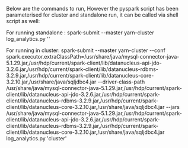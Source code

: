 Below are the commands to run, However the pyspark script has been parameterised for cluster and standalone run, it can be called via shell script as well:

For running standalone :
spark-submit --master yarn-cluster log_analytics.py ''

For running in cluster:
spark-submit --master yarn-cluster --conf spark.executor.extraClassPath=/usr/share/java/mysql-connector-java-5.1.29.jar,/usr/hdp/current/spark-client/lib/datanucleus-api-jdo-3.2.6.jar,/usr/hdp/current/spark-client/lib/datanucleus-rdbms-3.2.9.jar,/usr/hdp/current/spark-client/lib/datanucleus-core-3.2.10.jar,/usr/share/java/sqljdbc4.jar --driver-class-path /usr/share/java/mysql-connector-java-5.1.29.jar,/usr/hdp/current/spark-client/lib/datanucleus-api-jdo-3.2.6.jar,/usr/hdp/current/spark-client/lib/datanucleus-rdbms-3.2.9.jar,/usr/hdp/current/spark-client/lib/datanucleus-core-3.2.10.jar,/usr/share/java/sqljdbc4.jar --jars /usr/share/java/mysql-connector-java-5.1.29.jar,/usr/hdp/current/spark-client/lib/datanucleus-api-jdo-3.2.6.jar,/usr/hdp/current/spark-client/lib/datanucleus-rdbms-3.2.9.jar,/usr/hdp/current/spark-client/lib/datanucleus-core-3.2.10.jar,/usr/share/java/sqljdbc4.jar log_analytics.py 'cluster'
